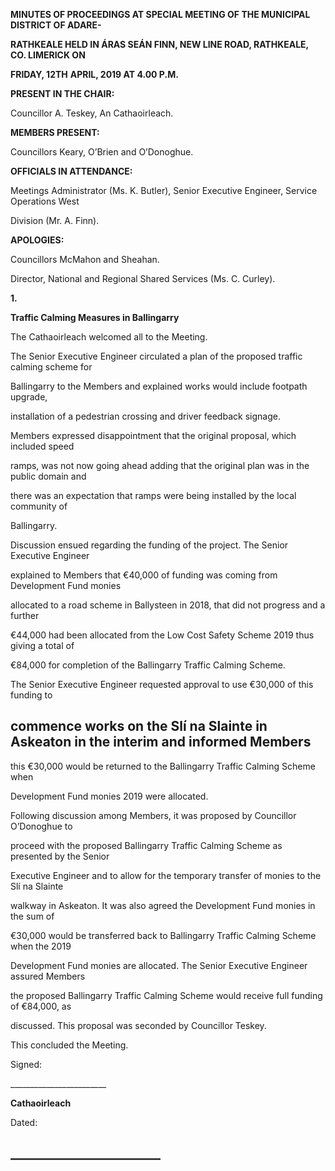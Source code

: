 **MINUTES OF PROCEEDINGS AT SPECIAL MEETING OF THE MUNICIPAL DISTRICT OF ADARE-**

**RATHKEALE HELD IN ÁRAS SEÁN FINN, NEW LINE ROAD, RATHKEALE, CO. LIMERICK ON**

**FRIDAY, 12TH** **APRIL, 2019 AT 4.00 P.M.**

**PRESENT IN THE CHAIR:**

Councillor A. Teskey, An Cathaoirleach.

**MEMBERS PRESENT:**

Councillors Keary, O’Brien and O’Donoghue.

**OFFICIALS IN ATTENDANCE:**

Meetings Administrator (Ms. K. Butler), Senior Executive Engineer, Service Operations West

Division (Mr. A. Finn).

**APOLOGIES:**

Councillors McMahon and Sheahan.

Director, National and Regional Shared Services (Ms. C. Curley).

**1.**

**Traffic Calming Measures in Ballingarry**

The Cathaoirleach welcomed all to the Meeting.

The Senior Executive Engineer circulated a plan of the proposed traffic calming scheme for

Ballingarry to the Members and explained works would include footpath upgrade,

installation of a pedestrian crossing and driver feedback signage.

Members expressed disappointment that the original proposal, which included speed

ramps, was not now going ahead adding that the original plan was in the public domain and

there was an expectation that ramps were being installed by the local community of

Ballingarry.

Discussion ensued regarding the funding of the project. The Senior Executive Engineer

explained to Members that €40,000 of funding was coming from Development Fund monies

allocated to a road scheme in Ballysteen in 2018, that did not progress and a further

€44,000 had been allocated from the Low Cost Safety Scheme 2019 thus giving a total of

€84,000 for completion of the Ballingarry Traffic Calming Scheme.

The Senior Executive Engineer requested approval to use €30,000 of this funding to

commence works on the Slí na Slainte in Askeaton in the interim and informed Members
---
this €30,000 would be returned to the Ballingarry Traffic Calming Scheme when

Development Fund monies 2019 were allocated.

Following discussion among Members, it was proposed by Councillor O’Donoghue to

proceed with the proposed Ballingarry Traffic Calming Scheme as presented by the Senior

Executive Engineer and to allow for the temporary transfer of monies to the Slí na Slainte

walkway in Askeaton. It was also agreed the Development Fund monies in the sum of

€30,000 would be transferred back to Ballingarry Traffic Calming Scheme when the 2019

Development Fund monies are allocated. The Senior Executive Engineer assured Members

the proposed Ballingarry Traffic Calming Scheme would receive full funding of €84,000, as

discussed. This proposal was seconded by Councillor Teskey.

This concluded the Meeting.

Signed:

\_\_\_\_\_\_\_\_\_\_\_\_\_\_\_\_\_\_\_\_\_\_\_\_

**Cathaoirleach**

Dated:

\_\_\_\_\_\_\_\_\_\_\_\_\_\_\_\_\_\_\_\_\_\_\_\_
---
